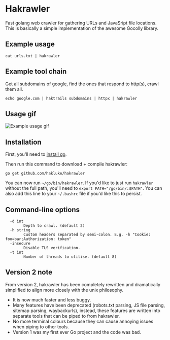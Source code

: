 # Hakrawler

Fast golang web crawler for gathering URLs and JavaSript file locations. This is basically a simple implementation of the awesome Gocolly library.

## Example usage

```
cat urls.txt | hakrawler
```

## Example tool chain

Get all subdomains of google, find the ones that respond to http(s), crawl them all.

```
echo google.com | haktrails subdomains | httpx | hakrawler
```

## Usage gif

![Example usage gif](hakrawler-example.gif)

## Installation

First, you'll need to [install go](https://golang.org/doc/install).

Then run this command to download + compile hakrawler:
```
go get github.com/hakluke/hakrawler
```

You can now run `~/go/bin/hakrawler`. If you'd like to just run `hakrawler` without the full path, you'll need to `export PATH="/go/bin/:$PATH"`. You can also add this line to your `~/.bashrc` file if you'd like this to persist.

## Command-line options
```
  -d int
    	Depth to crawl. (default 2)
  -h string
    	Custom headers separated by semi-colon. E.g. -h "Cookie: foo=bar;Authorization: token"
  -insecure
    	Disable TLS verification.
  -t int
    	Number of threads to utilise. (default 8)
```

## Version 2 note

From version 2, hakrawler has been completely rewritten and dramatically simplified to align more closely with the unix philosophy.

- It is now much faster and less buggy.
- Many features have been deprecated (robots.txt parsing, JS file parsing, sitemap parsing, waybackurls), instead, these features are written into separate tools that can be piped to from hakrawler.
- No more terminal colours because they can cause annoying issues when piping to other tools.
- Version 1 was my first ever Go project and the code was bad.
